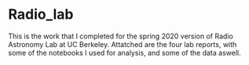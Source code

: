 # Radio_lab

This is the work that I completed for the spring 2020 version of Radio Astronomy Lab at UC Berkeley. Attatched are the four lab reports, with some of the notebooks I used for analysis, and some of the data aswell.
